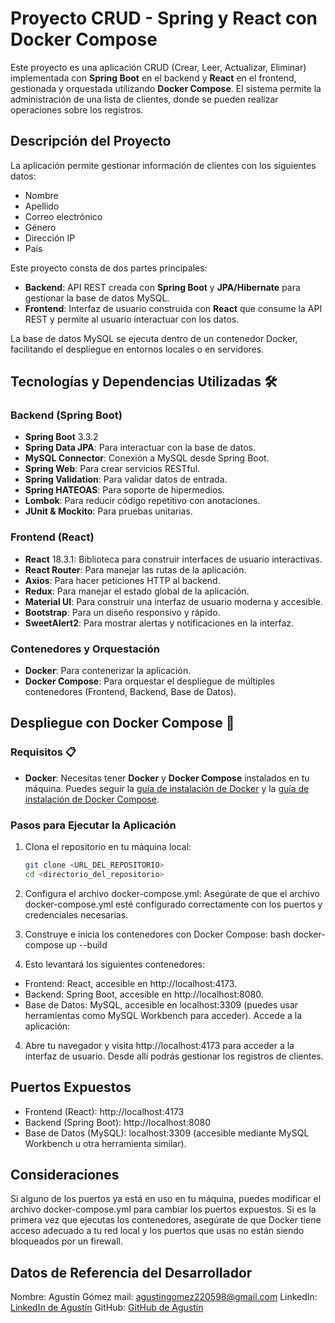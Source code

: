 # Proyecto CRUD - Spring y React con Docker Compose

Este proyecto es una aplicación CRUD (Crear, Leer, Actualizar, Eliminar) implementada con **Spring Boot** en el backend y **React** en el frontend, gestionada y orquestada utilizando **Docker Compose**. El sistema permite la administración de una lista de clientes, donde se pueden realizar operaciones sobre los registros.

## Descripción del Proyecto

La aplicación permite gestionar información de clientes con los siguientes datos:
- Nombre
- Apellido
- Correo electrónico
- Género
- Dirección IP
- País

Este proyecto consta de dos partes principales:
- **Backend**: API REST creada con **Spring Boot** y **JPA/Hibernate** para gestionar la base de datos MySQL.
- **Frontend**: Interfaz de usuario construida con **React** que consume la API REST y permite al usuario interactuar con los datos.

La base de datos MySQL se ejecuta dentro de un contenedor Docker, facilitando el despliegue en entornos locales o en servidores.

## Tecnologías y Dependencias Utilizadas 🛠️

### Backend (Spring Boot)
- **Spring Boot** 3.3.2
- **Spring Data JPA**: Para interactuar con la base de datos.
- **MySQL Connector**: Conexión a MySQL desde Spring Boot.
- **Spring Web**: Para crear servicios RESTful.
- **Spring Validation**: Para validar datos de entrada.
- **Spring HATEOAS**: Para soporte de hipermedios.
- **Lombok**: Para reducir código repetitivo con anotaciones.
- **JUnit & Mockito**: Para pruebas unitarias.

### Frontend (React)
- **React** 18.3.1: Biblioteca para construir interfaces de usuario interactivas.
- **React Router**: Para manejar las rutas de la aplicación.
- **Axios**: Para hacer peticiones HTTP al backend.
- **Redux**: Para manejar el estado global de la aplicación.
- **Material UI**: Para construir una interfaz de usuario moderna y accesible.
- **Bootstrap**: Para un diseño responsivo y rápido.
- **SweetAlert2**: Para mostrar alertas y notificaciones en la interfaz.

### Contenedores y Orquestación
- **Docker**: Para contenerizar la aplicación.
- **Docker Compose**: Para orquestar el despliegue de múltiples contenedores (Frontend, Backend, Base de Datos).

## Despliegue con Docker Compose 🔧

### Requisitos 📋
- **Docker**: Necesitas tener **Docker** y **Docker Compose** instalados en tu máquina. Puedes seguir la [guía de instalación de Docker](https://docs.docker.com/get-docker/) y la [guía de instalación de Docker Compose](https://docs.docker.com/compose/install/).

### Pasos para Ejecutar la Aplicación

1. Clona el repositorio en tu máquina local:

   ```bash
   git clone <URL_DEL_REPOSITORIO>
   cd <directorio_del_repositorio>
2. Configura el archivo docker-compose.yml: Asegúrate de que el archivo docker-compose.yml esté configurado correctamente con los puertos y credenciales necesarias.
3. Construye e inicia los contenedores con Docker Compose:
  bash
   docker-compose up --build

4. Esto levantará los siguientes contenedores:

- Frontend: React, accesible en http://localhost:4173.
- Backend: Spring Boot, accesible en http://localhost:8080.
- Base de Datos: MySQL, accesible en localhost:3309 (puedes usar herramientas como MySQL Workbench para acceder).
Accede a la aplicación:

4. Abre tu navegador y visita http://localhost:4173 para acceder a la interfaz de usuario.
Desde allí podrás gestionar los registros de clientes.

## Puertos Expuestos
- Frontend (React): http://localhost:4173
- Backend (Spring Boot): http://localhost:8080
- Base de Datos (MySQL): localhost:3309 (accesible mediante MySQL Workbench u otra herramienta similar).

## Consideraciones
Si alguno de los puertos ya está en uso en tu máquina, puedes modificar el archivo docker-compose.yml para cambiar los puertos expuestos.
Si es la primera vez que ejecutas los contenedores, asegúrate de que Docker tiene acceso adecuado a tu red local y los puertos que usas no están siendo bloqueados por un firewall.

## Datos de Referencia del Desarrollador
Nombre: Agustín Gómez
mail: agustingomez220598@gmail.com
LinkedIn: [LinkedIn de Agustín](https://www.linkedin.com/in/agustin-gomez-develop/)
GitHub: [GitHub de Agustín](https://github.com/Agustingomez98)




